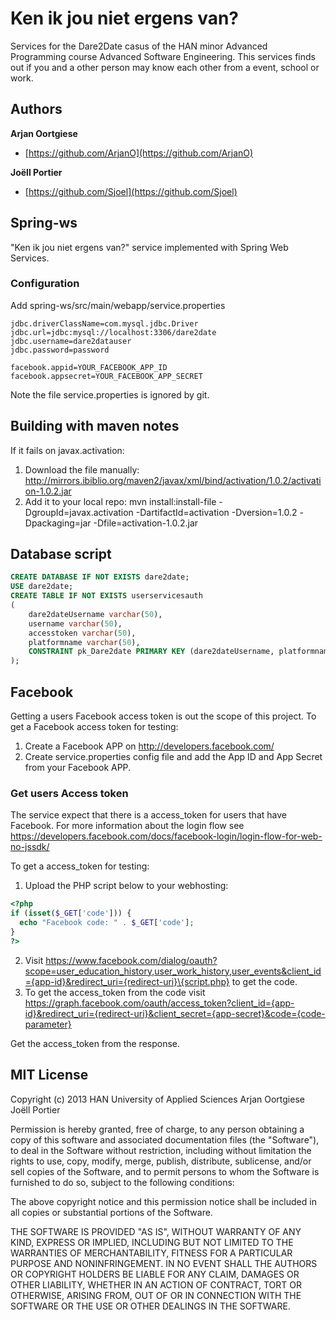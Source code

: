 # Ken ik jou niet ergens van?

Services for the Dare2Date casus of the HAN minor Advanced Programming course Advanced Software Engineering. This services finds out if you and a other person may know each other from a event, school or work.

## Authors

**Arjan Oortgiese**

+ [https://github.com/ArjanO](https://github.com/ArjanO)

**Joëll Portier**

+ [https://github.com/Sjoel](https://github.com/Sjoel)

## Spring-ws
"Ken ik jou niet ergens van?" service implemented with Spring Web Services.

### Configuration
Add spring-ws/src/main/webapp/service.properties

```plain
jdbc.driverClassName=com.mysql.jdbc.Driver
jdbc.url=jdbc:mysql://localhost:3306/dare2date
jdbc.username=dare2datauser
jdbc.password=password

facebook.appid=YOUR_FACEBOOK_APP_ID
facebook.appsecret=YOUR_FACEBOOK_APP_SECRET
```

Note the file service.properties is ignored by git. 

## Building with maven notes

If it fails on javax.activation:

1.	Download the file manually: http://mirrors.ibiblio.org/maven2/javax/xml/bind/activation/1.0.2/activation-1.0.2.jar
2.	Add it to your local repo: mvn install:install-file -DgroupId=javax.activation -DartifactId=activation -Dversion=1.0.2 -Dpackaging=jar -Dfile=activation-1.0.2.jar

## Database script
```sql
CREATE DATABASE IF NOT EXISTS dare2date;
USE dare2date;
CREATE TABLE IF NOT EXISTS userservicesauth
(
	dare2dateUsername varchar(50),
	username varchar(50),
	accesstoken varchar(50),
	platformname varchar(50),
	CONSTRAINT pk_Dare2date PRIMARY KEY (dare2dateUsername, platformname)
);
```

## Facebook
Getting a users Facebook access token is out the scope of this project. To get a Facebook access token for testing:

1. Create a Facebook APP on http://developers.facebook.com/
2. Create service.properties config file and add the App ID and App Secret from your Facebook APP.

### Get users Access token 
The service expect that there is a access_token for users that have Facebook. For more information about the login flow see https://developers.facebook.com/docs/facebook-login/login-flow-for-web-no-jssdk/

To get a access_token for testing:

1. Upload the PHP script below to your webhosting:

  ```php
  <?php
  if (isset($_GET['code'])) {
    echo "Facebook code: " . $_GET['code'];
  }
  ?>
  ```

2. Visit https://www.facebook.com/dialog/oauth?scope=user_education_history,user_work_history,user_events&client_id={app-id}&redirect_uri={redirect-uri}\{script.php} to get the code.
3. To get the access_token from the code visit https://graph.facebook.com/oauth/access_token?client_id={app-id}&redirect_uri={redirect-uri}&client_secret={app-secret}&code={code-parameter}

Get the access_token from the response.

## MIT License
Copyright (c) 2013 HAN University of Applied Sciences
Arjan Oortgiese
Joëll Portier

Permission is hereby granted, free of charge, to any person
obtaining a copy of this software and associated documentation
files (the "Software"), to deal in the Software without
restriction, including without limitation the rights to use,
copy, modify, merge, publish, distribute, sublicense, and/or sell
copies of the Software, and to permit persons to whom the
Software is furnished to do so, subject to the following
conditions:

The above copyright notice and this permission notice shall be
included in all copies or substantial portions of the Software.

THE SOFTWARE IS PROVIDED "AS IS", WITHOUT WARRANTY OF ANY KIND,
EXPRESS OR IMPLIED, INCLUDING BUT NOT LIMITED TO THE WARRANTIES
OF MERCHANTABILITY, FITNESS FOR A PARTICULAR PURPOSE AND
NONINFRINGEMENT. IN NO EVENT SHALL THE AUTHORS OR COPYRIGHT
HOLDERS BE LIABLE FOR ANY CLAIM, DAMAGES OR OTHER LIABILITY,
WHETHER IN AN ACTION OF CONTRACT, TORT OR OTHERWISE, ARISING
FROM, OUT OF OR IN CONNECTION WITH THE SOFTWARE OR THE USE OR
OTHER DEALINGS IN THE SOFTWARE.
